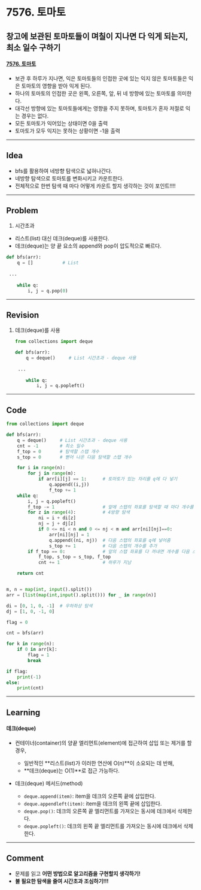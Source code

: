 # 7576. 토마토

## 창고에 보관된 토마토들이 며칠이 지나면 다 익게 되는지, 최소 일수 구하기

#### [7576. 토마토](https://www.acmicpc.net/problem/7576)

- 보관 후 하루가 지나면, 익은 토마토들의 인접한 곳에 있는 익지 않은 토마토들은 익은 토마토의 영향을 받아 익게 된다. 
- 하나의 토마토의 인접한 곳은 왼쪽, 오른쪽, 앞, 뒤 네 방향에 있는 토마토를 의미한다. 
- 대각선 방향에 있는 토마토들에게는 영향을 주지 못하며, 토마토가 혼자 저절로 익는 경우는 없다.
- 모든 토마토가 익어있는 상태이면 0을 출력
- 토마토가 모두 익지는 못하는 상황이면 -1을 출력

---

## Idea

- bfs를 활용하여 네방향 탐색으로 넓혀나간다.
- 네방향 탐색으로 토마토를 변화시키고 카운트한다.
- 전체적으로 한번 탐색  때 마다 어떻게 카운트 할지 생각하는 것이 포인트!!!!

---

## Problem

1.  시간초과
   
   - 리스트(list) 대신 데크(deque)를 사용한다.
   - 데크(deque)는 양 끝 요소의 append와 pop이 압도적으로 빠르다.
   
   ```python
   def bfs(arr):
       q = []     		# List 
       
   	...
       
       while q:
           i, j = q.pop(0)
   ```

---

## Revision

1. 데크(deque)를 사용

   ```python
   from collections import deque
   
   def bfs(arr):
       q = deque()     # List 시간초과 - deque 사용
      
   	...
       
       while q:
           i, j = q.popleft()
   ```

   

---

## Code

```python
from collections import deque

def bfs(arr):
    q = deque()     # List 시간초과 - deque 사용
    cnt = -1        # 최소 일수
    f_top = 0       # 탐색할 스탭 개수
    s_top = 0       # 뻗어 나온 다음 탐색할 스탭 개수

    for i in range(n):
        for j in range(m):
            if arr[i][j] == 1:      # 토마토가 있는 자리를 q에 다 넣기
                q.append((i,j))
                f_top += 1
    while q:
        i, j = q.popleft()
        f_top -= 1                  # 앞에 스탭의 좌표를 탐색할 때 마다 개수를 -1
        for z in range(4):          # 4방향 탐색
            ni = i + di[z]
            nj = j + dj[z]
            if 0 <= ni < n and 0 <= nj < m and arr[ni][nj]==0:
                arr[ni][nj] = 1
                q.append((ni, nj))  # 다음 스탭의 좌표를 q에 넣어줌
                s_top += 1          # 다음 스탭의 개수를 추가
        if f_top == 0:              # 앞의 스탭 좌표를 다 꺼내면 개수를 다음 스탭과 바꿔줌
            f_top, s_top = s_top, f_top
            cnt += 1                # 하루가 지남

    return cnt


m, n = map(int, input().split())
arr = [list(map(int,input().split())) for _ in range(n)]

di = [0, 1, 0, -1]  # 우하좌상 탐색
dj = [1, 0, -1, 0]

flag = 0

cnt = bfs(arr)

for k in range(n):
    if 0 in arr[k]:
        flag = 1
        break

if flag:
    print(-1)
else:
    print(cnt)
```

---

## Learning

#### 데크(deque)

- 컨테이너(container)의 양끝 엘리먼트(element)에 접근하여 삽입 또는 제거를 할 경우, 
  - 일반적인 **리스트(list)가 이러한 연산에 O(n)**이 소요되는 데 반해, 
  - **데크(deque)는 O(1)**로 접근 가능하다.

- 데크(deque) 메서드(method)
  - `deque.append(item)`: item을 데크의 오른쪽 끝에 삽입한다.
  - `deque.appendleft(item)`: item을 데크의 왼쪽 끝에 삽입한다.
  - `deque.pop()`: 데크의 오른쪽 끝 엘리먼트를 가져오는 동시에 데크에서 삭제한다.
  - `deque.popleft()`: 데크의 왼쪽 끝 엘리먼트를 가져오는 동시에 데크에서 삭제한다.

---

## Comment

- 문제를 읽고 **어떤 방법으로 알고리즘을 구현할지 생각하기!**
- **불 필요한 탐색을 줄여 시간초과 조심하기!!!**

